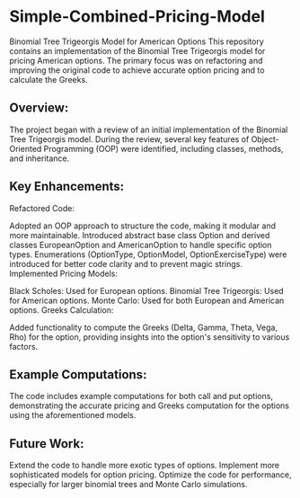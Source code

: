 # Simple-Combined-Pricing-Model

Binomial Tree Trigeorgis Model for American Options
This repository contains an implementation of the Binomial Tree Trigeorgis model for pricing American options. The primary focus was on refactoring and improving the original code to achieve accurate option pricing and to calculate the Greeks.

## Overview:
The project began with a review of an initial implementation of the Binomial Tree Trigeorgis model. During the review, several key features of Object-Oriented Programming (OOP) were identified, including classes, methods, and inheritance.

## Key Enhancements:
Refactored Code:

Adopted an OOP approach to structure the code, making it modular and more maintainable.
Introduced abstract base class Option and derived classes EuropeanOption and AmericanOption to handle specific option types.
Enumerations (OptionType, OptionModel, OptionExerciseType) were introduced for better code clarity and to prevent magic strings.
Implemented Pricing Models:

Black Scholes: Used for European options.
Binomial Tree Trigeorgis: Used for American options.
Monte Carlo: Used for both European and American options.
Greeks Calculation:

Added functionality to compute the Greeks (Delta, Gamma, Theta, Vega, Rho) for the option, providing insights into the option's sensitivity to various factors.

## Example Computations:
The code includes example computations for both call and put options, demonstrating the accurate pricing and Greeks computation for the options using the aforementioned models.

## Future Work:
Extend the code to handle more exotic types of options.
Implement more sophisticated models for option pricing.
Optimize the code for performance, especially for larger binomial trees and Monte Carlo simulations.
